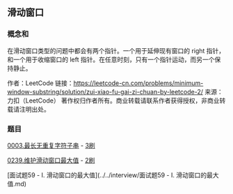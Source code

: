 ## 滑动窗口

### 概念和

在滑动窗口类型的问题中都会有两个指针。一个用于延伸现有窗口的 right 指针，和一个用于收缩窗口的 left 指针。在任意时刻，只有一个指针运动，而另一个保持静止。

作者：LeetCode
链接：https://leetcode-cn.com/problems/minimum-window-substring/solution/zui-xiao-fu-gai-zi-chuan-by-leetcode-2/
来源：力扣（LeetCode）
著作权归作者所有。商业转载请联系作者获得授权，非商业转载请注明出处。

### 题目

[0003.最长无重复字符子串](0003.最长无重复字符子串.md) - [3刷](qu0003/solu/Solution.java)

[0239.维护滑动窗口最大值](0239.维护滑动窗口最大值.md) - [2刷](qu0239/solu/Solution.java)

[面试题59 - I. 滑动窗口的最大值](../../interview/面试题59 - I. 滑动窗口的最大值.md)
